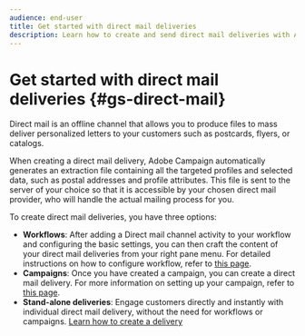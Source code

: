 ```yaml
---
audience: end-user
title: Get started with direct mail deliveries
description: Learn how to create and send direct mail deliveries with Adobe Campaign Web
---
```


# Get started with direct mail deliveries {#gs-direct-mail}



Direct mail is an offline channel that allows you to produce files to mass deliver personalized letters to your customers such as postcards, flyers, or catalogs.

When creating a direct mail delivery, Adobe Campaign automatically generates an extraction file containing all the targeted profiles and selected data, such as postal addresses and profile attributes. This file is sent to the server of your choice so that it is accessible by your chosen direct mail provider, who will handle the actual mailing process for you.

To create direct mail deliveries, you have three options:

* **Workflows**: After adding a Direct mail channel activity to your workflow and configuring the basic settings, you can then craft the content of your direct mail deliveries from your right pane menu. For detailed instructions on how to configure workflow, refer to [this page](../workflows/gs-workflow-creation.md).
* **Campaigns**: Once you have created a campaign, you can create a direct mail delivery. For more information on setting up your campaign, refer to [this page](../campaigns/gs-campaigns.md).
* **Stand-alone deliveries**: Engage customers directly and instantly with individual direct mail delivery, without the need for workflows or campaigns. [Learn how to create a delivery](../msg/gs-deliveries.md)

<!--
<table style="table-layout:fixed"><tr style="border: 0;">
<td>
<a href="create-push.md">
<img alt="Lead" src="assets/do-not-localize/push_create.jpeg">
</a>
<div><a href="create-push.md"><strong>Create a push delivery</strong>
</div>
<p>
</td>
<td>
<a href="content-push.md">
<img alt="Infrequent" src="assets/do-not-localize/push_design.jpeg">
</a>
<div>
<a href="content-push.md"><strong>Design a push delivery<strong></strong></a>
</div>
<p></td>
<td>
<a href="send-push.md">
<img alt="Validation" src="assets/do-not-localize/push_send.jpeg">
</a>
<div>
<a href="send-push.md"><strong>Send a push delivery</strong></a>
</div>
<p>
</td>
<td>
<a href="send-push.md">
<img alt="Validation" src="assets/do-not-localize/push_report.jpeg">
</a>
<div>
<a href="send-push.md"><strong>Push delivery report</strong></a>
</div>
<p>
</td>
</tr></table>
-->
